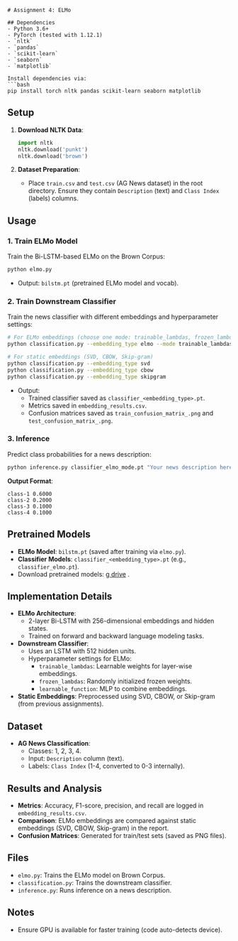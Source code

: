 ````
# Assignment 4: ELMo

## Dependencies
- Python 3.6+
- PyTorch (tested with 1.12.1)
- `nltk`
- `pandas`
- `scikit-learn`
- `seaborn`
- `matplotlib`

Install dependencies via:
```bash
pip install torch nltk pandas scikit-learn seaborn matplotlib
````

## Setup

1. **Download NLTK Data**:

    ```python
    import nltk
    nltk.download('punkt')
    nltk.download('brown')
    ```

2. **Dataset Preparation**:
    - Place `train.csv` and `test.csv` (AG News dataset) in the root directory. Ensure they contain `Description` (text) and `Class Index` (labels) columns.

## Usage

### 1. Train ELMo Model

Train the Bi-LSTM-based ELMo on the Brown Corpus:

```bash
python elmo.py
```

-   Output: `bilstm.pt` (pretrained ELMo model and vocab).

### 2. Train Downstream Classifier

Train the news classifier with different embeddings and hyperparameter settings:

```bash
# For ELMo embeddings (choose one mode: trainable_lambdas, frozen_lambdas, learnable_function)
python classification.py --embedding_type elmo --mode trainable_lambdas

# For static embeddings (SVD, CBOW, Skip-gram)
python classification.py --embedding_type svd
python classification.py --embedding_type cbow
python classification.py --embedding_type skipgram
```

-   Output:
    -   Trained classifier saved as `classifier_<embedding_type>.pt`.
    -   Metrics saved in `embedding_results.csv`.
    -   Confusion matrices saved as `train_confusion_matrix_.png` and `test_confusion_matrix_.png`.

### 3. Inference

Predict class probabilities for a news description:

```bash
python inference.py classifier_elmo_mode.pt "Your news description here."
```

**Output Format**:

```
class-1 0.6000
class-2 0.2000
class-3 0.1000
class-4 0.1000
```

## Pretrained Models

-   **ELMo Model**: `bilstm.pt` (saved after training via `elmo.py`).
-   **Classifier Models**: `classifier_<embedding_type>.pt` (e.g., `classifier_elmo.pt`).
-   Download pretrained models: [g drive](https://drive.google.com/drive/folders/1A9YRDjv5Savije0CWWCcfGQSn1HpgzDT?usp=sharing) .

## Implementation Details

-   **ELMo Architecture**:
    -   2-layer Bi-LSTM with 256-dimensional embeddings and hidden states.
    -   Trained on forward and backward language modeling tasks.
-   **Downstream Classifier**:
    -   Uses an LSTM with 512 hidden units.
    -   Hyperparameter settings for ELMo:
        -   `trainable_lambdas`: Learnable weights for layer-wise embeddings.
        -   `frozen_lambdas`: Randomly initialized frozen weights.
        -   `learnable_function`: MLP to combine embeddings.
-   **Static Embeddings**: Preprocessed using SVD, CBOW, or Skip-gram (from previous assignments).

## Dataset

-   **AG News Classification**:
    -   Classes: 1, 2, 3, 4.
    -   Input: `Description` column (text).
    -   Labels: `Class Index` (1-4, converted to 0-3 internally).

## Results and Analysis

-   **Metrics**: Accuracy, F1-score, precision, and recall are logged in `embedding_results.csv`.
-   **Comparison**: ELMo embeddings are compared against static embeddings (SVD, CBOW, Skip-gram) in the report.
-   **Confusion Matrices**: Generated for train/test sets (saved as PNG files).

## Files

-   `elmo.py`: Trains the ELMo model on Brown Corpus.
-   `classification.py`: Trains the downstream classifier.
-   `inference.py`: Runs inference on a news description.

## Notes

-   Ensure GPU is available for faster training (code auto-detects device).

```

```
